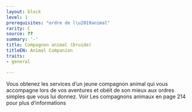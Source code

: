 ```yaml
---
layout: block
level: 1
prerequisites: "ordre de l\u2019animal"
rarity: C
source: ??
summary: '-'
title: Compagnon animal (Druide)
titleEN: Animal Companion
traits:
- general

---
```


<p>Vous obtenez les services d’un jeune compagnon animal qui vous accompagne lors de vos aventures et obéit de son mieux aux ordres simples que vous lui donnez. Voir Les compagnons animaux en page 214 pour plus d’informations</p>